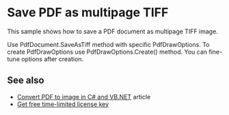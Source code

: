 # Save PDF as multipage TIFF
This sample shows how to save a PDF document as multipage TIFF image.

Use PdfDocument.SaveAsTiff method with specific PdfDrawOptions. To create PdfDrawOptions use PdfDrawOptions.Create() method. You can fine-tune options after creation.

## See also
* [Convert PDF to image in C# and VB.NET](https://bitmiracle.com/pdf-library/convert-pdf-to-image.aspx) article
* [Get free time-limited license key](https://bitmiracle.com/pdf-library/download-pdf-library.aspx)